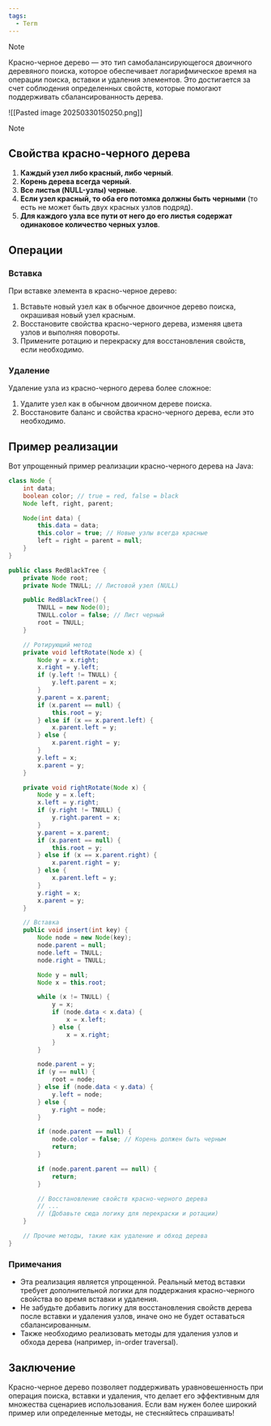 ```yaml
---
tags:
  - Term
---
```


> [!NOTE]
> Красно-черное дерево — это тип самобалансирующегося двоичного деревяного поиска, которое обеспечивает логарифмическое время на операции поиска, вставки и удаления элементов. Это достигается за счет соблюдения определенных свойств, которые помогают поддерживать сбалансированность дерева.

![[Pasted image 20250330150250.png]]

> [!NOTE]
> ## Свойства красно-черного дерева
> 
> 1. **Каждый узел либо красный, либо черный**.
> 2. **Корень дерева всегда черный**.
> 3. **Все листья (NULL-узлы) черные**.
> 4. **Если узел красный, то оба его потомка должны быть черными** (то есть не может быть двух красных узлов подряд).
> 5. **Для каждого узла все пути от него до его листья содержат одинаковое количество черных узлов**.

## Операции

### Вставка

При вставке элемента в красно-черное дерево:

1. Вставьте новый узел как в обычное двоичное дерево поиска, окрашивая новый узел красным.
2. Восстановите свойства красно-черного дерева, изменяя цвета узлов и выполняя повороты.
3. Примените ротацию и перекраску для восстановления свойств, если необходимо.

### Удаление

Удаление узла из красно-черного дерева более сложное:

1. Удалите узел как в обычном двоичном дереве поиска.
2. Восстановите баланс и свойства красно-черного дерева, если это необходимо.

## Пример реализации

Вот упрощенный пример реализации красно-черного дерева на Java:

```java
class Node {
    int data;
    boolean color; // true = red, false = black
    Node left, right, parent;

    Node(int data) {
        this.data = data;
        this.color = true; // Новые узлы всегда красные
        left = right = parent = null;
    }
}

public class RedBlackTree {
    private Node root;
    private Node TNULL; // Листовой узел (NULL)

    public RedBlackTree() {
        TNULL = new Node(0);
        TNULL.color = false; // Лист черный
        root = TNULL;
    }

    // Ротирующий метод
    private void leftRotate(Node x) {
        Node y = x.right;
        x.right = y.left;
        if (y.left != TNULL) {
            y.left.parent = x;
        }
        y.parent = x.parent;
        if (x.parent == null) {
            this.root = y;
        } else if (x == x.parent.left) {
            x.parent.left = y;
        } else {
            x.parent.right = y;
        }
        y.left = x;
        x.parent = y;
    }

    private void rightRotate(Node x) {
        Node y = x.left;
        x.left = y.right;
        if (y.right != TNULL) {
            y.right.parent = x;
        }
        y.parent = x.parent;
        if (x.parent == null) {
            this.root = y;
        } else if (x == x.parent.right) {
            x.parent.right = y;
        } else {
            x.parent.left = y;
        }
        y.right = x;
        x.parent = y;
    }

    // Вставка
    public void insert(int key) {
        Node node = new Node(key);
        node.parent = null;
        node.left = TNULL;
        node.right = TNULL;

        Node y = null;
        Node x = this.root;

        while (x != TNULL) {
            y = x;
            if (node.data < x.data) {
                x = x.left;
            } else {
                x = x.right;
            }
        }

        node.parent = y;
        if (y == null) {
            root = node;
        } else if (node.data < y.data) {
            y.left = node;
        } else {
            y.right = node;
        }

        if (node.parent == null) {
            node.color = false; // Корень должен быть черным
            return;
        }

        if (node.parent.parent == null) {
            return;
        }

        // Восстановление свойств красно-черного дерева
        // ...
        // (Добавьте сюда логику для перекраски и ротации)
    }

    // Прочие методы, такие как удаление и обход дерева
}
```

### Примечания
- Эта реализация является упрощенной. Реальный метод вставки требует дополнительной логики для поддержания красно-черного свойства во время вставки и удаления.
- Не забудьте добавить логику для восстановления свойств дерева после вставки и удаления узлов, иначе оно не будет оставаться сбалансированным.
- Также необходимо реализовать методы для удаления узлов и обхода дерева (например, in-order traversal).

## Заключение

Красно-черное дерево позволяет поддерживать уравновешенность при операция поиска, вставки и удаления, что делает его эффективным для множества сценариев использования. Если вам нужен более широкий пример или определенные методы, не стесняйтесь спрашивать!